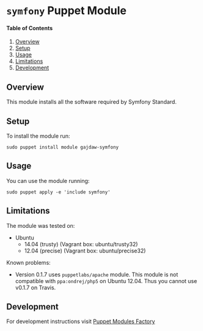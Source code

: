 # `symfony` Puppet Module

#### Table of Contents

1. [Overview](#overview)
2. [Setup](#setup)
3. [Usage](#usage)
4. [Limitations](#limitations)
5. [Development](#development)

## Overview

This module installs all the software required by Symfony Standard.

## Setup

To install the module run:

    sudo puppet install module gajdaw-symfony

## Usage

You can use the module running:

    sudo puppet apply -e 'include symfony'

## Limitations

The module was tested on:

* Ubuntu
  - 14.04 (trusty) (Vagrant box: ubuntu/trusty32)
  - 12.04 (precise) (Vagrant box: ubuntu/precise32)

Known problems:

- Version 0.1.7 uses `puppetlabs/apache` module.
This module is not compatible with `ppa:ondrej/php5`
on Ubuntu 12.04. Thus you cannot use v0.1.7 on Travis.


## Development

For development instructions visit
[Puppet Modules Factory](https://github.com/puppet-by-examples/puppet-modules-factory)
